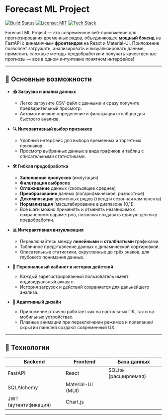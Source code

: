 # Forecast ML Project

[![Build Status](https://img.shields.io/badge/build-passing-brightgreen)](https://github.com/your-username/forecast-ml-project)
[![License: MIT](https://img.shields.io/badge/License-MIT-yellow.svg)](LICENSE)
[![Tech Stack](https://img.shields.io/badge/Tech-FastAPI%20%2B%20React-blueviolet)](https://fastapi.tiangolo.com/)

Forecast ML Project — это современное веб-приложение для прогнозирования временных рядов, объединяющее **мощный бэкенд** на FastAPI с динамичным **фронтендом** на React и Material-UI. Приложение позволяет загружать, анализировать и визуализировать данные, применять сложные методы предобработки и получать качественные прогнозы — всё в одном интуитивно понятном интерфейсе!

---

## 🚀 Основные возможности

- **📥 Загрузка и анализ данных**  
  - Легко загрузите CSV-файл с данными и сразу получите предварительный просмотр.
  - Автоматическое определение и фильтрация столбцов для быстрого анализа.

- **🔍 Интерактивный выбор признаков**  
  - Удобный интерфейс для выбора временных и таргетных признаков.
  - Просмотр выбранных данных в виде графиков и таблиц с описательными статистиками.

- **🛠 Гибкая предобработка**  
  - **Заполнение пропусков** (импутация)
  - **Фильтрация выбросов**
  - **Сглаживание** данных (скользящее среднее)
  - **Преобразование** данных (логарифмическое, разностное)
  - **Декомпозиция** временных рядов (тренд и сезонная компонента)
  - **Нормализация** (масштабирование в диапазоне [0,1])
  - Все шаги можно применять и отменять независимо с сохранением параметров, позволяя создавать единую цепочку предобработки.

- **📊 Интерактивная визуализация**  
  - Переключайтесь между **линейными** и **столбчатыми** графиками.
  - Табличное представление данных с динамической сортировкой.
  - Описательные статистики, округленные до трёх знаков, для глубокого понимания данных.

- **👤 Персональный кабинет и история действий**  
  - Каждый зарегистрированный пользователь имеет индивидуальный аккаунт.
  - История загрузок и действий сохраняется для дальнейшего анализа.

- **📱 Адаптивный дизайн**  
  - Приложение отлично работает как на настольных ПК, так и на мобильных устройствах.
  - Плавные анимации при переключении режимов и появлении/скрытии панелей создают современный UX.

---

## 🔧 Технологии

| **Backend**            | **Frontend**       | **База данных**       |
| ---------------------- | ------------------ | --------------------- |
| FastAPI                | React              | SQLite (расширяемая)  |
| SQLAlchemy             | Material-UI (MUI)  |                       |
| JWT (аутентификация)   | Chart.js           |                       |

---

